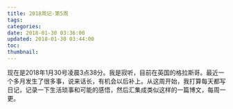 ```yaml
---
title: 2018周记-第5周
tags:
categories:
date: 2018-01-30 03:36:00
updated: 2018-01-30 03:44:00
toc: 
thumbnail: 
---
```

现在是2018年1月30号凌晨3点38分。我是寂听，目前在英国的格拉斯哥。最近一个多月发生了很多事，说来话长，有机会以后补上。从这周开始，我打算每天都写日记，记录一下生活琐事和可能的感悟，然后汇集成类似这样的一篇博文，每周一更。